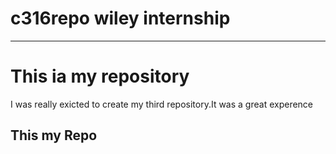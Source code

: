 # c316repo wiley internship
<hr>
<h1>This ia my repository</h1>
<p>I was really exicted to create my third repository.It was a great experence</p>
<h2>This my Repo</h2>

